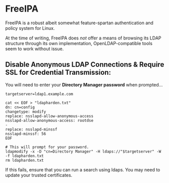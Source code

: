 # FreeIPA 

FreeIPA is a robust albeit somewhat feature-spartan authentication and policy system for Linux.  

At the time of writing, FreeIPA does _not_ offer a means of browsing its LDAP structure through its own implementation, OpenLDAP-compatible tools seem to work without issue. 

## Disable Anonymous LDAP Connections & Require SSL for Credential Transmission:  
You will need to enter your **Directory Manager password** when prompted...  
```
targetserver=ldap1.example.com

cat << EOF > "ldapharden.txt"
dn: cn=config
changetype: modify
replace: nsslapd-allow-anonymous-access
nsslapd-allow-anonymous-access: rootdse
-
replace: nsslapd-minssf
nsslapd-minssf: 56
EOF

# This will prompt for your password.
ldapmodify -x -D "cn=Directory Manager" -H ldaps://"$targetserver" -W -f ldapharden.txt
rm ldapharden.txt
```
If this fails, ensure that you can run a search using ldaps. You may need to update your trusted certificates.  


